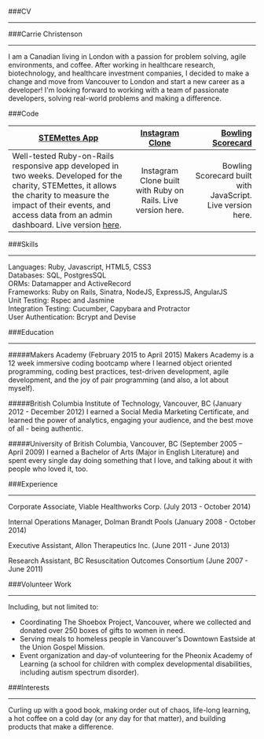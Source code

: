 ###CV
***

###Carrie Christenson
***

I am a Canadian living in London with a passion for problem solving, agile environments, and coffee. After working in healthcare research, biotechnology, and healthcare investment companies, I decided to make a change and move from Vancouver to London and start a new career as a developer! I'm looking forward to working with a team of passionate developers, solving real-world problems and making a difference.

###Code

| [STEMettes App](https://github.com/STEMettes/royalty_loyalty)        | [Instagram Clone](https://github.com/c-christenson/instagram-challenge)           | [Bowling Scorecard](https://github.com/c-christenson/bowling-challenge)  |
| ------------- |:-------------:| -----:|
| Well-tested Ruby-on-Rails responsive app developed in two weeks. Developed for the charity, STEMettes, it allows the charity to measure the impact of their events, and access data from an admin dashboard. Live version [here](https://stemettes-staging.herokuapp.com/).  | Instagram Clone built with Ruby on Rails. Live version here.| Bowling Scorecard built with JavaScript. Live version here.|


###Skills
***
Languages: Ruby, Javascript, HTML5, CSS3   
Databases: SQL, PostgresSQL  
ORMs: Datamapper and ActiveRecord  
Frameworks: Ruby on Rails, Sinatra, NodeJS, ExpressJS, AngularJS  
Unit Testing: Rspec and Jasmine  
Integration Testing: Cucumber, Capybara and Protractor  
User Authentication: Bcrypt and Devise  


###Education
***

#####Makers Academy (February 2015 to April 2015)
Makers Academy is a 12 week immersive coding bootcamp where I learned object oriented programming, coding best practices, test-driven development, agile development, and the joy of pair programming (and also, a lot about myself). 


#####British Columbia Institute of Technology, Vancouver, BC (January 2012 - December 2012)
I earned a Social Media Marketing Certificate, and learned the power of analytics, engaging your audience, and the best move of all - being authentic.

#####University of British Columbia, Vancouver, BC (September 2005 – April 2009)
I earned a Bachelor of Arts (Major in English Literature) and spent every single day doing something that I love, and talking about it with people who loved it, too.

###Experience
***

Corporate Associate, Viable Healthworks Corp. (July 2013 - October 2014)

Internal Operations Manager, Dolman Brandt Pools (January 2008 - October 2014)

Executive Assistant, Allon Therapeutics Inc. (June 2011 - June 2013)

Research Assistant, BC Resuscitation Outcomes Consortium (June 2007 - June 2011)

###Volunteer Work
***
Including, but not limited to:  
+ Coordinating The Shoebox Project, Vancouver, where we collected and donated over 250 boxes of gifts to women in need.  
+ Serving meals to homeless people in Vancouver's Downtown Eastside at the Union Gospel Mission.  
+ Event organization and day-of volunteering for the Pheonix Academy of Learning (a school for children with complex developmental disabilities, including autism spectrum disorder).  


###Interests
***

Curling up with a good book, making order out of chaos, life-long learning, a hot coffee on a cold day (or any day for that matter), and building products that make a difference.

